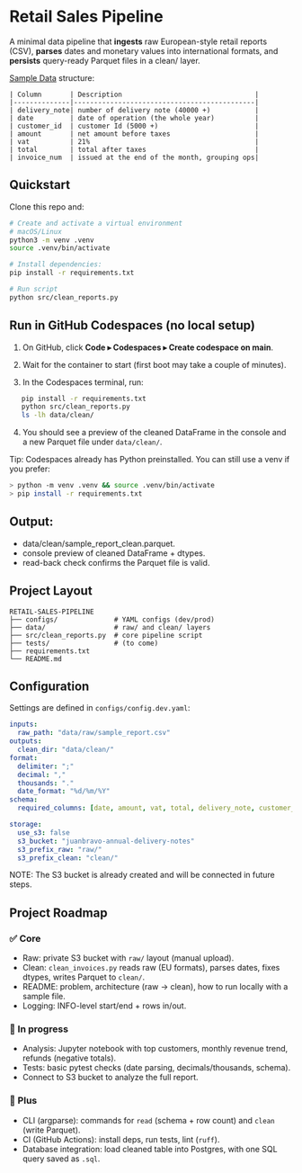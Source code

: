# Retail Sales Pipeline

A minimal data pipeline that **ingests** raw European-style retail reports (CSV), 
**parses** dates and monetary values into international formats, and **persists** 
query-ready Parquet files in a clean/ layer.

[Sample Data](data/raw/sample_report.csv) structure:

```
| Column       | Description                                 |
|--------------|---------------------------------------------|
| delivery_note| number of delivery note (40000 +)           |
| date         | date of operation (the whole year)          |
| customer_id  | customer Id (5000 +)                        |
| amount       | net amount before taxes                     |
| vat          | 21%                                         |
| total        | total after taxes                           |
| invoice_num  | issued at the end of the month, grouping ops|
```


## Quickstart

Clone this repo and:
```bash
# Create and activate a virtual environment
# macOS/Linux
python3 -m venv .venv
source .venv/bin/activate

# Install dependencies:
pip install -r requirements.txt

# Run script
python src/clean_reports.py
```

## Run in GitHub Codespaces (no local setup)

1. On GitHub, click **Code ▸ Codespaces ▸ Create codespace on main**.

2. Wait for the container to start (first boot may take a couple of minutes).

3. In the Codespaces terminal, run:
```bash
   pip install -r requirements.txt
   python src/clean_reports.py
   ls -lh data/clean/
```
4. You should see a preview of the cleaned DataFrame in the console and a new Parquet file under `data/clean/`.

Tip: Codespaces already has Python preinstalled. You can still use a venv if you prefer:

```bash
> python -m venv .venv && source .venv/bin/activate
> pip install -r requirements.txt
```

## Output: 

- data/clean/sample_report_clean.parquet.  
- console preview of cleaned DataFrame + dtypes.  
- read-back check confirms the Parquet file is valid.  

## Project Layout

```
RETAIL-SALES-PIPELINE
├── configs/              # YAML configs (dev/prod)
├── data/                 # raw/ and clean/ layers
├── src/clean_reports.py  # core pipeline script
├── tests/                # (to come)
├── requirements.txt
└── README.md
```

## Configuration

Settings are defined in `configs/config.dev.yaml`:

```yaml
inputs:
  raw_path: "data/raw/sample_report.csv"
outputs:
  clean_dir: "data/clean/"
format:
  delimiter: ";"
  decimal: ","
  thousands: "."
  date_format: "%d/%m/%Y"
schema:
  required_columns: [date, amount, vat, total, delivery_note, customer_id, invoice_num]

storage: 
  use_s3: false
  s3_bucket: "juanbravo-annual-delivery-notes"
  s3_prefix_raw: "raw/"
  s3_prefix_clean: "clean/"
```
NOTE: The S3 bucket is already created and will be connected in future steps.

## Project Roadmap

### ✅ Core
- Raw: private S3 bucket with `raw/` layout (manual upload).
- Clean: `clean_invoices.py` reads raw (EU formats), parses dates, fixes dtypes, writes Parquet to `clean/`.
- README: problem, architecture (raw → clean), how to run locally with a sample file.
- Logging: INFO-level start/end + rows in/out.

### 🚧 In progress
- Analysis: Jupyter notebook with top customers, monthly revenue trend, refunds (negative totals).
- Tests: basic pytest checks (date parsing, decimals/thousands, schema).
- Connect to S3 bucket to analyze the full report.

### 🚀 Plus
- CLI (argparse): commands for `read` (schema + row count) and `clean` (write Parquet).
- CI (GitHub Actions): install deps, run tests, lint (`ruff`).
- Database integration: load cleaned table into Postgres, with one SQL query saved as `.sql`.